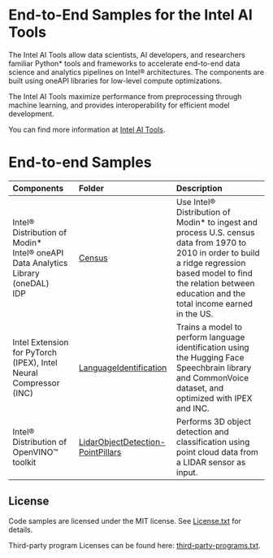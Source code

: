 # End-to-End Samples for the Intel AI Tools

The Intel AI Tools allow data scientists, AI
developers, and researchers familiar Python* tools and frameworks to
accelerate end-to-end data science and analytics pipelines on Intel®
architectures. The components are built using oneAPI libraries for low-level
compute optimizations.

The Intel AI Tools maximize performance from preprocessing
through machine learning, and provides interoperability for efficient model
development.

You can find more information at
[Intel AI Tools](https://software.intel.com/content/www/us/en/develop/tools/oneapi/ai-analytics-toolkit.html).


# End-to-end Samples

| Components         | Folder                 | Description
| :---               |:---                    |:---
| Intel® Distribution of Modin* <br> Intel® oneAPI Data Analytics Library (oneDAL) <br> IDP | [Census](Census)       | Use Intel® Distribution of Modin* to ingest and process U.S. census data from 1970 to 2010 in order to build a ridge regression based model to find the relation between education and the total income earned in the US.
| Intel Extension for PyTorch (IPEX), Intel Neural Compressor (INC)           | [LanguageIdentification](LanguageIdentification) | Trains a model to perform language identification using the Hugging Face Speechbrain library and CommonVoice dataset, and optimized with IPEX and INC.
| Intel® Distribution of OpenVINO™ toolkit           | [LidarObjectDetection-PointPillars](LidarObjectDetection-PointPillars) | Performs 3D object detection and classification using point cloud data from a LIDAR sensor as input.


## License

Code samples are licensed under the MIT license. See [License.txt](https://github.com/oneapi-src/oneAPI-samples/blob/master/License.txt) for details.

Third-party program Licenses can be found here: [third-party-programs.txt](https://github.com/oneapi-src/oneAPI-samples/blob/master/third-party-programs.txt).
